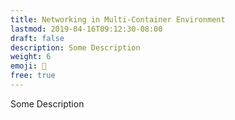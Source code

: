 ```yaml
---
title: Networking in Multi-Container Environment
lastmod: 2019-04-16T09:12:30-08:00
draft: false
description: Some Description
weight: 6
emoji: 🧱
free: true
---
```


Some Description